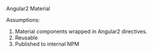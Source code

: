 Angular2 Material

Assumptions:
1. Material components wrapped in Angular2 directives.
2. Reusable
3. Published to internal NPM
